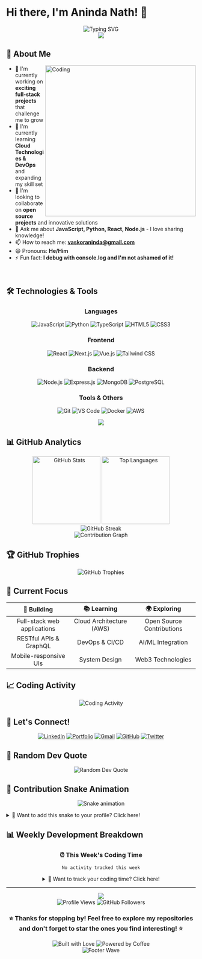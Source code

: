 # Hi there, I'm Aninda Nath! 👋

<div align="center">
  <img src="https://readme-typing-svg.herokuapp.com?font=Fira+Code&size=22&pause=1000&color=2E9EF7&center=true&vCenter=true&width=600&lines=Welcome+to+my+GitHub+profile!;Passionate+Full+Stack+Developer;Always+Learning+Something+New;Let's+Build+Something+Amazing+Together!;Open+Source+Enthusiast" alt="Typing SVG" />
</div>

<div align="center">
  <img src="https://cdn.dribbble.com/users/1162077/screenshots/3848914/programmer.gif">
</div>

## 🚀 About Me

<img align="right" alt="Coding" width="400" src="https://cdn.dribbble.com/users/1162077/screenshots/3848914/programmer.gif">

- 🔭 I'm currently working on **exciting full-stack projects** that challenge me to grow
- 🌱 I'm currently learning **Cloud Technologies & DevOps** and expanding my skill set  
- 👯 I'm looking to collaborate on **open source projects** and innovative solutions
- 💬 Ask me about **JavaScript, Python, React, Node.js** - I love sharing knowledge!
- 📫 How to reach me: **vaskoraninda@gmail.com**
- 😄 Pronouns: **He/Him**
- ⚡ Fun fact: **I debug with console.log and I'm not ashamed of it!**

<br clear="both">

## 🛠️ Technologies & Tools

<div align="center">

### Languages
![JavaScript](https://img.shields.io/badge/-JavaScript-F7DF1E?style=for-the-badge&logo=javascript&logoColor=black)
![Python](https://img.shields.io/badge/-Python-3776AB?style=for-the-badge&logo=python&logoColor=white)
![TypeScript](https://img.shields.io/badge/-TypeScript-3178C6?style=for-the-badge&logo=typescript&logoColor=white)
![HTML5](https://img.shields.io/badge/-HTML5-E34F26?style=for-the-badge&logo=html5&logoColor=white)
![CSS3](https://img.shields.io/badge/-CSS3-1572B6?style=for-the-badge&logo=css3&logoColor=white)

### Frontend
![React](https://img.shields.io/badge/-React-61DAFB?style=for-the-badge&logo=react&logoColor=black)
![Next.js](https://img.shields.io/badge/-Next.js-000000?style=for-the-badge&logo=next.js&logoColor=white)
![Vue.js](https://img.shields.io/badge/-Vue.js-4FC08D?style=for-the-badge&logo=vue.js&logoColor=white)
![Tailwind CSS](https://img.shields.io/badge/-Tailwind_CSS-38B2AC?style=for-the-badge&logo=tailwind-css&logoColor=white)

### Backend
![Node.js](https://img.shields.io/badge/-Node.js-339933?style=for-the-badge&logo=node.js&logoColor=white)
![Express.js](https://img.shields.io/badge/-Express.js-000000?style=for-the-badge&logo=express&logoColor=white)
![MongoDB](https://img.shields.io/badge/-MongoDB-47A248?style=for-the-badge&logo=mongodb&logoColor=white)
![PostgreSQL](https://img.shields.io/badge/-PostgreSQL-336791?style=for-the-badge&logo=postgresql&logoColor=white)

### Tools & Others
![Git](https://img.shields.io/badge/-Git-F05032?style=for-the-badge&logo=git&logoColor=white)
![VS Code](https://img.shields.io/badge/-VS%20Code-007ACC?style=for-the-badge&logo=visual-studio-code&logoColor=white)
![Docker](https://img.shields.io/badge/-Docker-2496ED?style=for-the-badge&logo=docker&logoColor=white)
![AWS](https://img.shields.io/badge/-AWS-232F3E?style=for-the-badge&logo=amazon-aws&logoColor=white)

</div>

<div align="center">
  <img src="https://user-images.githubusercontent.com/73097560/115834477-dbab4500-a447-11eb-908a-139a6edaec5c.gif">
</div>

## 📊 GitHub Analytics

<div align="center">
  <img height="180em" src="https://github-readme-stats.vercel.app/api?username=AnindaNath&show_icons=true&theme=radical&hide_border=true&count_private=true&include_all_commits=true" alt="GitHub Stats" />
  <img height="180em" src="https://github-readme-stats.vercel.app/api/top-langs/?username=AnindaNath&layout=compact&theme=radical&hide_border=true&langs_count=8" alt="Top Languages" />
</div>

<div align="center">
  <img src="https://github-readme-streak-stats.herokuapp.com/?user=AnindaNath&theme=radical&hide_border=true" alt="GitHub Streak" />
</div>

<div align="center">
  <img src="https://github-readme-activity-graph.vercel.app/graph?username=AnindaNath&theme=react-dark&hide_border=true&area=true" alt="Contribution Graph" />
</div>

## 🏆 GitHub Trophies
<div align="center">
  <img src="https://github-profile-trophy.vercel.app/?username=AnindaNath&theme=radical&no-frame=true&no-bg=false&margin-w=4" alt="GitHub Trophies" />
</div>

## 🎯 Current Focus

<div align="center">
  
| 🔨 **Building** | 📚 **Learning** | 🌍 **Exploring** |
|:---:|:---:|:---:|
| Full-stack web applications | Cloud Architecture (AWS) | Open Source Contributions |
| RESTful APIs & GraphQL | DevOps & CI/CD | AI/ML Integration |
| Mobile-responsive UIs | System Design | Web3 Technologies |

</div>

## 📈 Coding Activity

<div align="center">
  <img src="https://github-readme-stats.vercel.app/api/wakatime?username=AnindaNath&theme=radical&hide_border=true&layout=compact" alt="Coding Activity" />
</div>

## 🤝 Let's Connect!

<div align="center">

[![LinkedIn](https://img.shields.io/badge/LinkedIn-0077B5?style=for-the-badge&logo=linkedin&logoColor=white)](https://www.linkedin.com/in/vaskor-debnath-aninda-47575a213/)
[![Portfolio](https://img.shields.io/badge/Portfolio-FF5722?style=for-the-badge&logo=todoist&logoColor=white)](https://vaskoraninda-portfolio.netlify.app/)
[![Gmail](https://img.shields.io/badge/Gmail-D14836?style=for-the-badge&logo=gmail&logoColor=white)](mailto:vaskoraninda@gmail.com)
[![GitHub](https://img.shields.io/badge/GitHub-100000?style=for-the-badge&logo=github&logoColor=white)](https://github.com/AnindaNath)
[![Twitter](https://img.shields.io/badge/Twitter-1DA1F2?style=for-the-badge&logo=twitter&logoColor=white)](https://twitter.com/yourusername)

</div>

## 💭 Random Dev Quote
<div align="center">
  <img src="https://quotes-github-readme.vercel.app/api?type=horizontal&theme=radical" alt="Random Dev Quote" />
</div>

## 🐍 Contribution Snake Animation
<div align="center">
  
![Snake animation](https://raw.githubusercontent.com/AnindaNath/AnindaNath/output/github-contribution-grid-snake-dark.svg)

</div>

<details>
<summary>🔧 Want to add this snake to your profile? Click here!</summary>

### Setup Instructions:
1. Create `.github/workflows/snake.yml` in your repository
2. Add this workflow code:

```yaml
name: Generate Snake

on:
  schedule:
    - cron: "0 */12 * * *" # every 12 hours
  workflow_dispatch:

jobs:
  generate:
    runs-on: ubuntu-latest
    timeout-minutes: 10
    
    steps:
      - name: Generate github-contribution-grid-snake.svg
        uses: Platane/snk/svg-only@v3
        with:
          github_user_name: AnindaNath
          outputs: |
            dist/github-contribution-grid-snake.svg
            dist/github-contribution-grid-snake-dark.svg?palette=github-dark
        env:
          GITHUB_TOKEN: ${{ secrets.GITHUB_TOKEN }}
          
      - name: Push github-contribution-grid-snake.svg to the output branch
        uses: crazy-max/ghaction-github-pages@v3.1.0
        with:
          target_branch: output
          build_dir: dist
        env:
          GITHUB_TOKEN: ${{ secrets.GITHUB_TOKEN }}
```

3. Run the workflow manually first from Actions tab
4. The snake will update automatically every 12 hours!

</details>

## 📊 Weekly Development Breakdown

<div align="center">

### ⏰ This Week's Coding Time
<!--START_SECTION:waka-->
```text
No activity tracked this week
```
<!--END_SECTION:waka-->

<details>
<summary>🔧 Want to track your coding time? Click here!</summary>

### Setup Wakatime Integration:
1. Sign up at [Wakatime.com](https://wakatime.com/)
2. Install Wakatime plugin in your code editor
3. Add this to your repository's `.github/workflows/waka-readme.yml`:

```yaml
name: Waka Readme

on:
  workflow_dispatch:
  schedule:
    - cron: '30 18 * * *'

jobs:
  update-readme:
    name: Update this repo's README
    runs-on: ubuntu-latest
    steps:
      - uses: athul/waka-readme@master
        with:
          WAKATIME_API_KEY: ${{ secrets.WAKATIME_API_KEY }}
```

4. Add your Wakatime API key to repository secrets
5. The stats will update automatically!

</details>

</div>

---

<div align="center">
  <img src="https://user-images.githubusercontent.com/73097560/115834477-dbab4500-a447-11eb-908a-139a6edaec5c.gif">
</div>

<div align="center">
  <img src="https://komarev.com/ghpvc/?username=AnindaNath&color=blueviolet&style=for-the-badge&label=Profile+Views" alt="Profile Views" />
  <img src="https://img.shields.io/github/followers/AnindaNath?label=Followers&style=for-the-badge&color=blue" alt="GitHub Followers" />
</div>

<div align="center">
  <h3>⭐ Thanks for stopping by! Feel free to explore my repositories and don't forget to star the ones you find interesting! ⭐</h3>
  
  <img src="https://forthebadge.com/images/badges/built-with-love.svg" alt="Built with Love">
  <img src="https://forthebadge.com/images/badges/powered-by-coffee.svg" alt="Powered by Coffee">
</div>

<div align="center">
  <img src="https://capsule-render.vercel.app/api?type=waving&color=gradient&height=100&section=footer" alt="Footer Wave" />
</div>

<!---
AnindaNath/AnindaNath is a ✨ special ✨ repository because its `README.md` (this file) appears on your GitHub profile.
You can click the Preview link to take a look at your changes.
--->
